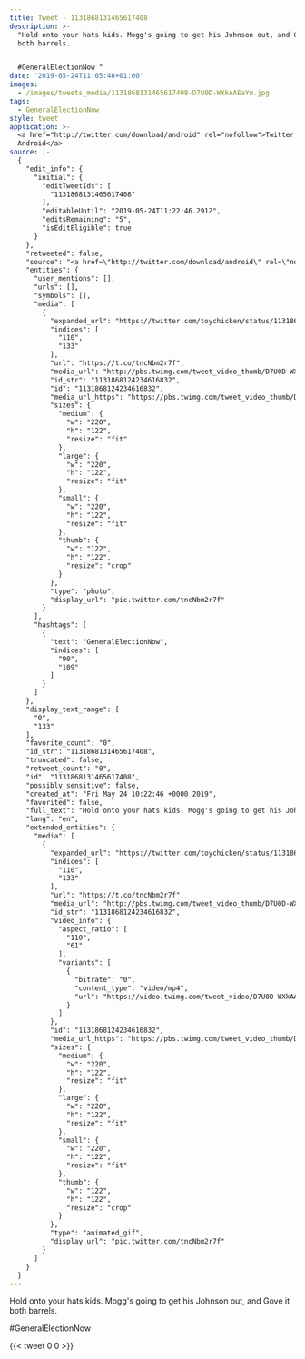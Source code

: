 ```yaml
---
title: Tweet - 1131868131465617408
description: >-
  "Hold onto your hats kids. Mogg's going to get his Johnson out, and Gove it
  both barrels.


  #GeneralElectionNow "
date: '2019-05-24T11:05:46+01:00'
images:
  - /images/tweets_media/1131868131465617408-D7U0D-WXkAAEaYm.jpg
tags:
  - GeneralElectionNow
style: tweet
application: >-
  <a href="http://twitter.com/download/android" rel="nofollow">Twitter for
  Android</a>
source: |-
  {
    "edit_info": {
      "initial": {
        "editTweetIds": [
          "1131868131465617408"
        ],
        "editableUntil": "2019-05-24T11:22:46.291Z",
        "editsRemaining": "5",
        "isEditEligible": true
      }
    },
    "retweeted": false,
    "source": "<a href=\"http://twitter.com/download/android\" rel=\"nofollow\">Twitter for Android</a>",
    "entities": {
      "user_mentions": [],
      "urls": [],
      "symbols": [],
      "media": [
        {
          "expanded_url": "https://twitter.com/toychicken/status/1131868131465617408/photo/1",
          "indices": [
            "110",
            "133"
          ],
          "url": "https://t.co/tncNbm2r7f",
          "media_url": "http://pbs.twimg.com/tweet_video_thumb/D7U0D-WXkAAEaYm.jpg",
          "id_str": "1131868124234616832",
          "id": "1131868124234616832",
          "media_url_https": "https://pbs.twimg.com/tweet_video_thumb/D7U0D-WXkAAEaYm.jpg",
          "sizes": {
            "medium": {
              "w": "220",
              "h": "122",
              "resize": "fit"
            },
            "large": {
              "w": "220",
              "h": "122",
              "resize": "fit"
            },
            "small": {
              "w": "220",
              "h": "122",
              "resize": "fit"
            },
            "thumb": {
              "w": "122",
              "h": "122",
              "resize": "crop"
            }
          },
          "type": "photo",
          "display_url": "pic.twitter.com/tncNbm2r7f"
        }
      ],
      "hashtags": [
        {
          "text": "GeneralElectionNow",
          "indices": [
            "90",
            "109"
          ]
        }
      ]
    },
    "display_text_range": [
      "0",
      "133"
    ],
    "favorite_count": "0",
    "id_str": "1131868131465617408",
    "truncated": false,
    "retweet_count": "0",
    "id": "1131868131465617408",
    "possibly_sensitive": false,
    "created_at": "Fri May 24 10:22:46 +0000 2019",
    "favorited": false,
    "full_text": "Hold onto your hats kids. Mogg's going to get his Johnson out, and Gove it both barrels.\n\n#GeneralElectionNow https://t.co/tncNbm2r7f",
    "lang": "en",
    "extended_entities": {
      "media": [
        {
          "expanded_url": "https://twitter.com/toychicken/status/1131868131465617408/photo/1",
          "indices": [
            "110",
            "133"
          ],
          "url": "https://t.co/tncNbm2r7f",
          "media_url": "http://pbs.twimg.com/tweet_video_thumb/D7U0D-WXkAAEaYm.jpg",
          "id_str": "1131868124234616832",
          "video_info": {
            "aspect_ratio": [
              "110",
              "61"
            ],
            "variants": [
              {
                "bitrate": "0",
                "content_type": "video/mp4",
                "url": "https://video.twimg.com/tweet_video/D7U0D-WXkAAEaYm.mp4"
              }
            ]
          },
          "id": "1131868124234616832",
          "media_url_https": "https://pbs.twimg.com/tweet_video_thumb/D7U0D-WXkAAEaYm.jpg",
          "sizes": {
            "medium": {
              "w": "220",
              "h": "122",
              "resize": "fit"
            },
            "large": {
              "w": "220",
              "h": "122",
              "resize": "fit"
            },
            "small": {
              "w": "220",
              "h": "122",
              "resize": "fit"
            },
            "thumb": {
              "w": "122",
              "h": "122",
              "resize": "crop"
            }
          },
          "type": "animated_gif",
          "display_url": "pic.twitter.com/tncNbm2r7f"
        }
      ]
    }
  }
---
```

Hold onto your hats kids. Mogg's going to get his Johnson out, and Gove it both barrels.

#GeneralElectionNow 
    
{{< tweet 0 0 >}}
    
